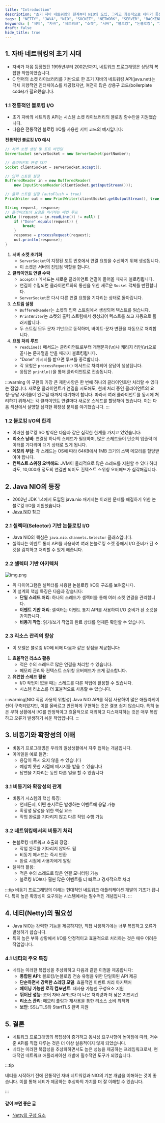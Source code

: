 ```yaml
---
title: "Introduction"
description: "초기 자바 네트워킹의 한계부터 NIO의 도입, 그리고 최종적으로 네티가 등장하게 된 배경을 상세히 설명합니다. 실제 코드 예제와 함께 네트워크 프로그래밍의 발전 과정을 이해하기 쉽게 설명합니다."
tags: [ "NETTY", "JAVA", "NIO", "SOCKET", "NETWORK", "SERVER", "BACKEND" ]
keywords: [ "네티", "자바", "네트워크", "소켓", "서버", "블로킹", "논블로킹", "IO", "NIO", "버퍼", "채널", "셀렉터", "동시성", "스레드", "자바 네트워킹" ]
draft: false
hide_title: true
---
```


## 1. 자바 네트워킹의 초기 시대

- 자바가 처음 등장했던 1995년부터 2002년까지, 네트워크 프로그래밍은 상당히 복잡한 작업이었습니다.
- C 언어의 소켓 라이브러리를 기반으로 한 초기 자바의 네트워킹 API(java.net)는 객체 지향적인 인터페이스를 제공했지만, 여전히 많은 상용구 코드(boilerplate code)가 필요했습니다.

### 1.1 전통적인 블로킹 I/O

- 초기 자바의 네트워킹 API는 시스템 소켓 라이브러리의 블로킹 함수만을 지원했습니다.
- 다음은 전통적인 블로킹 I/O를 사용한 서버 코드의 예시입니다:

**전통적인 블로킹 I/O 예시**

```java
// 서버 소켓 생성 및 포트 바인딩
ServerSocket serverSocket = new ServerSocket(portNumber);

// 클라이언트 연결 대기
Socket clientSocket = serverSocket.accept();

// 입력 스트림 설정
BufferedReader in = new BufferedReader(
    new InputStreamReader(clientSocket.getInputStream()));

// 출력 스트림 설정 (autoFlush = true)
PrintWriter out = new PrintWriter(clientSocket.getOutputStream(), true);

String request, response;
// 클라이언트의 요청을 처리하는 메인 루프
while ((request = in.readLine()) != null) {
    if ("Done".equals(request)) {
        break;
    }
    response = processRequest(request);
    out.println(response);
}
```

1. **서버 소켓 초기화**
	- `ServerSocket`이 지정된 포트 번호에서 연결 요청을 수신하기 위해 생성됩니다.
	- 이 소켓은 서버의 진입점 역할을 합니다.
2. **클라이언트 연결 수락**
	- `accept()` 메서드는 새로운 클라이언트 연결이 들어올 때까지 블로킹됩니다.
	- 연결이 수립되면 클라이언트와의 통신을 위한 새로운 `Socket` 객체를 반환합니다.
	- `ServerSocket`은 다시 다른 연결 요청을 기다리는 상태로 돌아갑니다.
3. **스트림 설정**
	- `BufferedReader`는 소켓의 입력 스트림에서 생성되어 텍스트를 읽습니다.
	- `PrintWriter`는 소켓의 출력 스트림에서 생성되어 텍스트를 쓰고 자동으로 플러시합니다.
	- 두 스트림 모두 문자 기반으로 동작하며, 바이트-문자 변환을 자동으로 처리합니다.
4. **요청 처리 루프**
	- `readLine()` 메서드는 클라이언트로부터 개행문자(\\n)나 캐리지 리턴(\\r)으로 끝나는 문자열을 받을 때까지 블로킹됩니다.
	- "Done" 메시지를 받으면 루프를 종료합니다.
	- 각 요청은 `processRequest()` 메서드로 처리되어 응답이 생성됩니다.
	- 응답은 `println()`을 통해 클라이언트로 전송됩니다.

:::warning
이 구현의 가장 큰 제한사항은 한 번에 하나의 클라이언트만 처리할 수 있다는 점입니다. 새로운 클라이언트가 연결을 시도해도, 현재 처리 중인 클라이언트의 요청-응답 사이클이 완료될 때까지 대기해야 합니다.
따라서 여러 클라이언트를 동시에 처리하기 위해서는 각 클라이언트 연결마다 새로운 스레드를 할당해야 했습니다. 이는 다음 섹션에서 설명할 심각한 확장성 문제를 야기했습니다.
:::

### 1.2 블로킹 I/O의 한계

- 이러한 블로킹 I/O 방식은 다음과 같은 심각한 한계를 가지고 있었습니다:
- **리소스 낭비**: 연결당 하나의 스레드가 필요하며, 많은 스레드들이 단순히 입출력 데이터를 기다리며 대기 상태로 있게 됩니다.
- **메모리 부담**: 각 스레드는 OS에 따라 64KB에서 1MB 크기의 스택 메모리를 할당받아야 합니다.
- **컨텍스트 스위칭 오버헤드**: JVM이 물리적으로 많은 스레드를 지원할 수 있다 하더라도, 10,000개 정도의 연결만 되어도 컨텍스트 스위칭 오버헤드가 심각해집니다.

## 2. Java NIO의 등장

- 2002년 JDK 1.4에서 도입된 java.nio 패키지는 이러한 문제를 해결하기 위한 논블로킹 I/O를 지원했습니다.
- [Java NIO](../../Language/Java/NIO/NIO.md) 참고

### 2.1 셀렉터(Selector) 기반 논블로킹 I/O

- Java NIO의 핵심은 `java.nio.channels.Selector` 클래스입니다.
- 셀렉터는 이벤트 통지 API를 사용하여 여러 논블로킹 소켓 중에서 I/O 준비가 된 소켓을 감지하고 처리할 수 있게 해줍니다.

### 2.2 셀렉터 기반 아키텍처

![img.png](images/img.png)

- 위 다이어그램은 셀렉터를 사용한 논블로킹 I/O의 구조를 보여줍니다.
- 이 설계의 핵심 특징은 다음과 같습니다:
	- **단일 스레드 처리**: 하나의 스레드가 셀렉터를 통해 여러 소켓 연결을 관리합니다.
	- **이벤트 기반 처리**: 셀렉터는 이벤트 통지 API를 사용하여 I/O 준비가 된 소켓을 감지합니다.
	- **비동기 작업**: 읽기/쓰기 작업의 완료 상태를 언제든 확인할 수 있습니다.

### 2.3 리소스 관리의 향상

- 이 모델은 블로킹 I/O에 비해 다음과 같은 장점을 제공합니다:

1. **효율적인 리소스 활용**
	- 적은 수의 스레드로 많은 연결을 처리할 수 있습니다.
	- 메모리 관리와 컨텍스트 스위칭 오버헤드가 크게 감소합니다.
2. **유연한 스레드 활용**
	- I/O 작업이 없을 때는 스레드를 다른 작업에 활용할 수 있습니다.
	- 시스템 리소스를 더 효율적으로 사용할 수 있습니다.

:::warning[NIO 직접 사용의 위험성]
Java NIO API를 직접 사용하여 많은 애플리케이션이 구축되었지만, 이를 올바르고 안전하게 구현하는 것은 결코 쉽지 않습니다. 특히 높은 부하 상황에서 I/O를 안정적이고 효율적으로 처리하고 디스패치하는 것은
매우 복잡하고 오류가 발생하기 쉬운 작업입니다.
:::

## 3. 비동기와 확장성의 이해

- 비동기 프로그래밍은 우리의 일상생활에서 자주 접하는 개념입니다.
- 이메일을 예로 들면:
	- 응답이 즉시 오지 않을 수 있습니다
	- 예상치 못한 시점에 메시지를 받을 수 있습니다
	- 답변을 기다리는 동안 다른 일을 할 수 있습니다

### 3.1 비동기와 확장성의 관계

- 비동기 시스템의 핵심 특징:
	- 언제든지, 어떤 순서로든 발생하는 이벤트에 응답 가능
	- 확장성 달성을 위한 핵심 요소
	- 작업 완료를 기다리지 않고 다른 작업 수행 가능

### 3.2 네트워킹에서의 비동기 처리

- 논블로킹 네트워크 호출의 장점:
	- 작업 완료를 기다리지 않아도 됨
	- 비동기 메서드는 즉시 반환
	- 완료 시점에 사용자에게 알림
- 셀렉터 활용:
	- 적은 수의 스레드로 많은 연결 모니터링 가능
	- 블로킹 I/O보다 훨씬 많은 이벤트를 더 빠르고 경제적으로 처리

:::tip
비동기 프로그래밍의 이해는 현대적인 네트워크 애플리케이션 개발의 기초가 됩니다. 특히 높은 확장성이 요구되는 시스템에서는 필수적인 개념입니다.
:::

## 4. 네티(Netty)의 필요성

- Java NIO는 강력한 기능을 제공하지만, 직접 사용하기에는 너무 복잡하고 오류가 발생하기 쉽습니다.
- 특히 높은 부하 상황에서 I/O를 안정적이고 효율적으로 처리하는 것은 매우 어려운 작업입니다.

### 4.1 네티의 주요 특징

- 네티는 이러한 복잡성을 추상화하고 다음과 같은 이점을 제공합니다:
	- **통합된 API**: 블로킹/논블로킹 전송 유형을 위한 단일화된 API 제공
	- **단순하면서 강력한 스레딩 모델**: 효율적인 이벤트 처리 아키텍처
	- **체이닝 가능한 로직 컴포넌트**: 재사용 가능한 구성요소 지원
	- **뛰어난 성능**: 코어 자바 API보다 더 나은 처리량과 더 낮은 지연시간
	- **리소스 관리**: 메모리 풀링과 재사용을 통한 리소스 소비 최적화
	- **보안**: SSL/TLS와 StartTLS 완벽 지원

## 5. 결론

- 네트워크 프로그래밍의 복잡성이 증가하고 동시성 요구사항이 높아짐에 따라, 저수준 API를 직접 다루는 것은 더 이상 실용적이지 않게 되었습니다.
- 네티는 이러한 복잡성을 추상화하면서도 높은 성능을 제공하는 프레임워크로서, 현대적인 네트워크 애플리케이션 개발에 필수적인 도구가 되었습니다.

:::tip

네티를 시작하기 전에 전통적인 자바 네트워킹과 NIO의 기본 개념을 이해하는 것이 좋습니다. 이를 통해 네티가 제공하는 추상화의 가치를 더 잘 이해할 수 있습니다.

:::

#### 같이 보면 좋은 글

- [Netty의 구성 요소](../Components/Components.md)